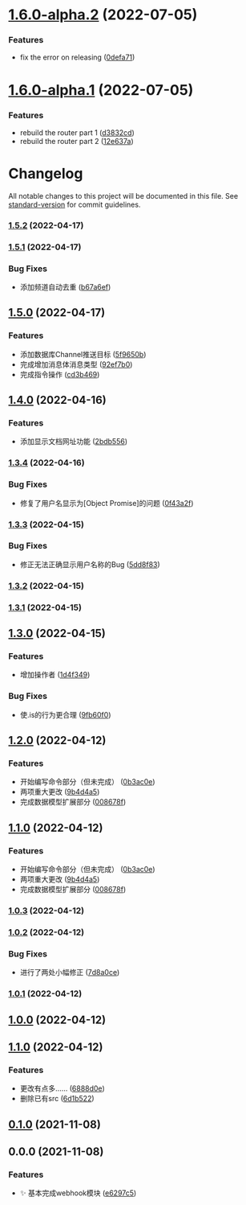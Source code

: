 # [1.6.0-alpha.2](https://github.com/ConstasJ/koishi-plugin-yuque/compare/v1.6.0-alpha.1...v1.6.0-alpha.2) (2022-07-05)


### Features

* fix the error on releasing ([0defa71](https://github.com/ConstasJ/koishi-plugin-yuque/commit/0defa717418685f9d471762e158e0c6d91b25799))

# [1.6.0-alpha.1](https://github.com/ConstasJ/koishi-plugin-yuque/compare/v1.5.2...v1.6.0-alpha.1) (2022-07-05)


### Features

* rebuild the router part 1 ([d3832cd](https://github.com/ConstasJ/koishi-plugin-yuque/commit/d3832cd389fb896660bb1f16eb709fc7eabd1393))
* rebuild the router part 2 ([12e637a](https://github.com/ConstasJ/koishi-plugin-yuque/commit/12e637accf2aae1a41e44246c18778a313c5007c))

# Changelog

All notable changes to this project will be documented in this file. See [standard-version](https://github.com/conventional-changelog/standard-version) for commit guidelines.

### [1.5.2](https://e.coding.net/sakurarealm/sakurarealmbot/yuque/compare/v1.5.1...v1.5.2) (2022-04-17)

### [1.5.1](https://e.coding.net/sakurarealm/sakurarealmbot/yuque/compare/v1.5.0...v1.5.1) (2022-04-17)


### Bug Fixes

* 添加频道自动去重 ([b67a6ef](https://e.coding.net/sakurarealm/sakurarealmbot/yuque/commit/b67a6ef42cefe923eba21293dd8384510c8214d0))

## [1.5.0](https://e.coding.net/sakurarealm/sakurarealmbot/yuque/compare/v1.4.0...v1.5.0) (2022-04-17)


### Features

* 添加数据库Channel推送目标 ([5f9650b](https://e.coding.net/sakurarealm/sakurarealmbot/yuque/commit/5f9650b9deda3e64e145836f4bd06b1702694ba6))
* 完成增加消息体消息类型 ([92ef7b0](https://e.coding.net/sakurarealm/sakurarealmbot/yuque/commit/92ef7b0fa817833d5d96f882fb0961cf0dbcb2f0))
* 完成指令操作 ([cd3b469](https://e.coding.net/sakurarealm/sakurarealmbot/yuque/commit/cd3b4696d5fb94f1527e4c60543b6666cd0bbdd3))

## [1.4.0](https://e.coding.net/sakurarealm/sakurarealmbot/yuque/compare/v1.3.4...v1.4.0) (2022-04-16)


### Features

* 添加显示文档网址功能 ([2bdb556](https://e.coding.net/sakurarealm/sakurarealmbot/yuque/commit/2bdb556739c16c75a181dd9a2467cc766e5699bd))

### [1.3.4](https://e.coding.net/sakurarealm/sakurarealmbot/yuque/compare/v1.3.3...v1.3.4) (2022-04-16)


### Bug Fixes

* 修复了用户名显示为[Object Promise]的问题 ([0f43a2f](https://e.coding.net/sakurarealm/sakurarealmbot/yuque/commit/0f43a2f72bee0e4fc874a611c39aedd154f6947f))

### [1.3.3](https://e.coding.net/sakurarealm/sakurarealmbot/yuque/compare/v1.3.2...v1.3.3) (2022-04-15)


### Bug Fixes

* 修正无法正确显示用户名称的Bug ([5dd8f83](https://e.coding.net/sakurarealm/sakurarealmbot/yuque/commit/5dd8f8338cbca5d9cf3e0dd754488281c3cc7490))

### [1.3.2](https://e.coding.net/sakurarealm/sakurarealmbot/yuque/compare/v1.3.1...v1.3.2) (2022-04-15)

### [1.3.1](https://e.coding.net/sakurarealm/sakurarealmbot/yuque/compare/v1.3.0...v1.3.1) (2022-04-15)

## [1.3.0](https://e.coding.net/sakurarealm/sakurarealmbot/yuque/compare/v1.2.0...v1.3.0) (2022-04-15)


### Features

* 增加操作者 ([1d4f349](https://e.coding.net/sakurarealm/sakurarealmbot/yuque/commit/1d4f34918a8154ecadd98cf46e0081cdcb399ea5))


### Bug Fixes

* 使.is的行为更合理 ([9fb60f0](https://e.coding.net/sakurarealm/sakurarealmbot/yuque/commit/9fb60f02356e9cdca548038219185bb71db09e3c))

## [1.2.0](https://e.coding.net/sakurarealm/sakurarealmbot/yuque/compare/v1.0.3...v1.2.0) (2022-04-12)


### Features

* 开始编写命令部分（但未完成） ([0b3ac0e](https://e.coding.net/sakurarealm/sakurarealmbot/yuque/commit/0b3ac0eceebb8330f8d8b7d2c2df8cde5fc8dfa1))
* 两项重大更改 ([9b4d4a5](https://e.coding.net/sakurarealm/sakurarealmbot/yuque/commit/9b4d4a569758ad483d071417667c1a99762c1928))
* 完成数据模型扩展部分 ([008678f](https://e.coding.net/sakurarealm/sakurarealmbot/yuque/commit/008678f1e38c7078f4a2a144d77a2d2084ad27a3))

## [1.1.0](https://e.coding.net/sakurarealm/sakurarealmbot/yuque/compare/v1.0.3...v1.1.0) (2022-04-12)


### Features

* 开始编写命令部分（但未完成） ([0b3ac0e](https://e.coding.net/sakurarealm/sakurarealmbot/yuque/commit/0b3ac0eceebb8330f8d8b7d2c2df8cde5fc8dfa1))
* 两项重大更改 ([9b4d4a5](https://e.coding.net/sakurarealm/sakurarealmbot/yuque/commit/9b4d4a569758ad483d071417667c1a99762c1928))
* 完成数据模型扩展部分 ([008678f](https://e.coding.net/sakurarealm/sakurarealmbot/yuque/commit/008678f1e38c7078f4a2a144d77a2d2084ad27a3))

### [1.0.3](https://e.coding.net/sakurarealm/sakurarealmbot/yuque/compare/v1.0.2...v1.0.3) (2022-04-12)

### [1.0.2](https://e.coding.net/sakurarealm/sakurarealmbot/yuque/compare/v1.0.1...v1.0.2) (2022-04-12)


### Bug Fixes

* 进行了两处小幅修正 ([7d8a0ce](https://e.coding.net/sakurarealm/sakurarealmbot/yuque/commit/7d8a0cecbf3c6a243c0ec0d9be0b9b5ca8b3f241))

### [1.0.1](https://e.coding.net/sakurarealm/sakurarealmbot/yuque/compare/v1.0.0...v1.0.1) (2022-04-12)

## [1.0.0](https://e.coding.net/sakurarealm/sakurarealmbot/yuque/compare/v1.1.0...v1.0.0) (2022-04-12)

## [1.1.0](https://e.coding.net/sakurarealm/sakurarealmbot/yuque/compare/v0.1.0...v1.1.0) (2022-04-12)


### Features

* 更改有点多…… ([6888d0e](https://e.coding.net/sakurarealm/sakurarealmbot/yuque/commit/6888d0e2b97cbc3dbba2966297a89a345a7c970a))
* 删除已有src ([6d1b522](https://e.coding.net/sakurarealm/sakurarealmbot/yuque/commit/6d1b5221948b2588227a70e5c24be3cfd4a102ae))

## [0.1.0](https://e.coding.net/sakurarealm/sakurarealmbot/yuque/compare/v0.0.0...v0.1.0) (2021-11-08)

## 0.0.0 (2021-11-08)


### Features

* :sparkles: 基本完成webhook模块 ([e6297c5](https://e.coding.net/sakurarealm/sakurarealmbot/yuque/commit/e6297c531231294af344c8506cc17c277b82532b))

